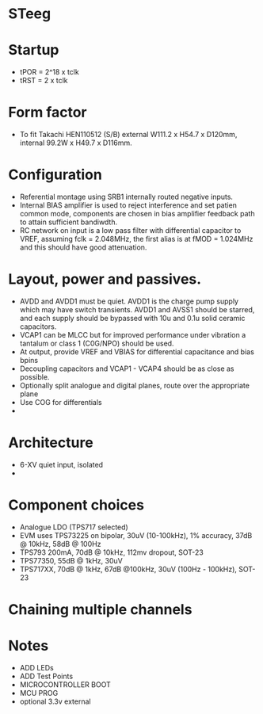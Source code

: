 # STeeg



# Startup
  - tPOR = 2^18 x tclk
  - tRST = 2 x tclk


# Form factor

 - To fit Takachi HEN110512 (S/B) external W111.2 x H54.7 x D120mm, internal 99.2W x H49.7 x D116mm.

# Configuration

  - Referential montage using SRB1 internally routed negative inputs.
  - Internal BIAS amplifier is used to reject interference and set patien common mode, components are chosen in bias amplifier feedback path to attain sufficient bandiwdth.
  - RC network on input is a low pass filter with differential capacitor to VREF, assuming fclk = 2.048MHz, the first alias is at fMOD = 1.024MHz and this should have good attenuation.



# Layout, power and passives.

  - AVDD and AVDD1 must be quiet. AVDD1 is the charge pump supply which may have switch transients. AVDD1 and AVSS1 should be starred, and each supply should be bypassed with 10u and 0.1u solid ceramic capacitors.
  - VCAP1 can be MLCC but for improved performance under vibration a tantalum or class 1 (C0G/NPO) should be used.
  - At output, provide VREF and VBIAS for differential capacitance and bias bpins
  - Decoupling capacitors and VCAP1 - VCAP4 should be as close as possible.
  - Optionally split analogue and digital planes, route over the appropriate plane
  - Use COG for differentials
  - 

# Architecture
 - 6-XV quiet input, isolated
 - 
# Component choices

 - Analogue LDO (TPS717 selected)
  - EVM uses TPS73225 on bipolar, 30uV (10-100kHz), 1% accuracy, 37dB @ 10kHz, 58dB @ 100Hz
  - TPS793 200mA, 70dB @ 10kHz, 112mv dropout, SOT-23
  - TPS77350, 55dB @ 1kHz, 30uV
  - TPS717XX, 70dB @ 1kHz, 67dB @100kHz, 30uV (100Hz - 100kHz), SOT-23




# Chaining multiple channels

# Notes

  - ADD LEDs
  - ADD Test Points
 - MICROCONTROLLER BOOT
 - MCU PROG
 - optional 3.3v external